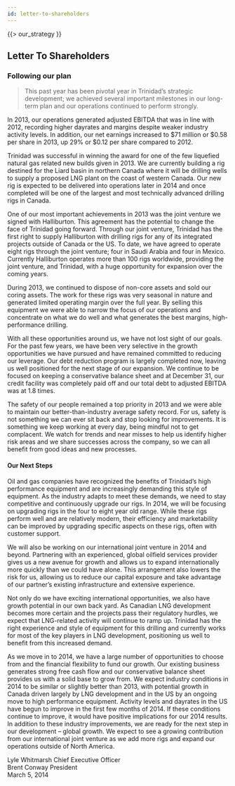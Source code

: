 ```yaml
---
id: letter-to-shareholders
---
```


<aside id="our-strategy">{{> our_strategy }}</aside>

## Letter To Shareholders

### Following our plan

> This past year has been pivotal year in Trinidad’s strategic development; we achieved several important milestones in our long-term plan and our operations continued to perform strongly.

In 2013, our operations generated adjusted EBITDA that was in line with 2012, recording higher dayrates and margins despite weaker industry activity levels. In addition, our net earnings increased to $71 million or $0.58 per share in 2013, up 29% or $0.12 per share compared to 2012. 

Trinidad was successful in winning the award for one of the few liquefied natural gas related new builds given in 2013. We are currently building a rig destined for the Liard basin in northern Canada where it will be drilling wells to supply a proposed LNG plant on the coast of western Canada. Our new rig is expected to be delivered into operations later in 2014 and once completed will be one of the largest and most technically advanced drilling rigs in Canada.

One of our most important achievements in 2013 was the joint venture we signed with Halliburton. This agreement has the potential to change the face of Trinidad going forward. Through our joint venture, Trinidad has the first right to supply Halliburton with drilling rigs for any of its integrated projects outside of Canada or the US. To date, we have agreed to operate eight rigs through the joint venture; four in Saudi Arabia and four in Mexico. Currently Halliburton operates more than 100 rigs worldwide, providing the joint venture, and Trinidad, with a huge opportunity for expansion over the coming years. 

During 2013, we continued to dispose of non-core assets and sold our coring assets. The work for these rigs was very seasonal in nature and generated limited operating margin over the full year. By selling this equipment we were able to narrow the focus of our operations and concentrate on what we do well and what generates the best margins, high-performance drilling. 

With all these opportunities around us, we have not lost sight of our goals. For the past few years, we have been very selective in the growth opportunities we have pursued and have remained committed to reducing our leverage. Our debt reduction program is largely completed now, leaving us well positioned for the next stage of our expansion. We continue to be focused on keeping a conservative balance sheet and at December 31, our credit facility was completely paid off and our total debt to adjusted EBITDA was at 1.8 times. 

The safety of our people remained a top priority in 2013 and we were able to maintain our better-than-industry average safety record. For us, safety is not something we can ever sit back and stop looking for improvements. It is something we keep working at every day, being mindful not to get complacent. We watch for trends and near misses to help us identify higher risk areas and we share successes across the company, so we can all benefit from good ideas and new processes.

#### Our Next Steps

Oil and gas companies have recognized the benefits of Trinidad’s high performance equipment and are increasingly demanding this style of equipment. As the industry adapts to meet these demands, we need to stay competitive and continuously upgrade our rigs. In 2014, we will be focusing on upgrading rigs in the four to eight year old range. While these rigs perform well and are relatively modern, their efficiency and marketability can be improved by upgrading specific aspects on these rigs, often with customer support.

We will also be working on our international joint venture in 2014 and beyond. Partnering with an experienced, global oilfield services provider gives us a new avenue for growth and allows us to expand internationally more quickly than we could have alone. This arrangement also lowers the risk for us, allowing us to reduce our capital exposure and take advantage of our partner’s existing infrastructure and extensive experience.

Not only do we have exciting international opportunities, we also have growth potential in our own back yard. As Canadian LNG development becomes more certain and the projects pass their regulatory hurdles, we expect that LNG-related activity will continue to ramp up. Trinidad has the right experience and style of equipment for this drilling and currently works for most of the key players in LNG development, positioning us well to benefit from this increased demand. 

As we move in to 2014, we have a large number of opportunities to choose from and the financial flexibility to fund our growth. Our existing business generates strong free cash flow and our conservative balance sheet provides us with a solid base to grow from. We expect industry conditions in 2014 to be similar or slightly better than 2013, with potential growth in Canada driven largely by LNG development and in the US by an ongoing move to high performance equipment. Activity levels and dayrates in the US have begun to improve in the first few months of 2014. If these conditions continue to improve, it would have positive implications for our 2014 results. In addition to these industry improvements, we are ready for the next step in our development – global growth. We expect to see a growing contribution from our international joint venture as we add more rigs and expand our operations outside of North America.
        
<div class="signature">Lyle Whitmarsh <span class="position">Chief Executive Officer</span></div>
<div class="signature">Brent Conway <span class="position">President</span></div>
<div class="date">March 5, 2014</div>
